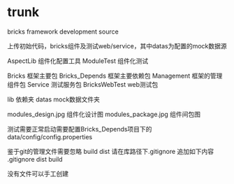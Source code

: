 trunk
=====

bricks framework development source

上传初始代码，bricks组件及测试web/service，其中datas为配置的mock数据源

AspectLib   组件化配置工具
ModuleTest  组件化测试

Bricks	框架主要包
Bricks_Depends  框架主要依赖包
Management	框架的管理组件包
Service		测试服务包
BricksWebTest	web测试包

lib	依赖夹
datas	mock数据文件夹

modules_design.jpg	组件化设计图
modules_package.jpg	组件间包图

测试需要正常启动需要配置Bricks_Depends项目下的data/config/config.properties

鉴于git的管理文件需要忽略
build
dist
请在库路径下.gitignore
追加如下内容
.gitignore
dist
build

没有文件可以手工创建


